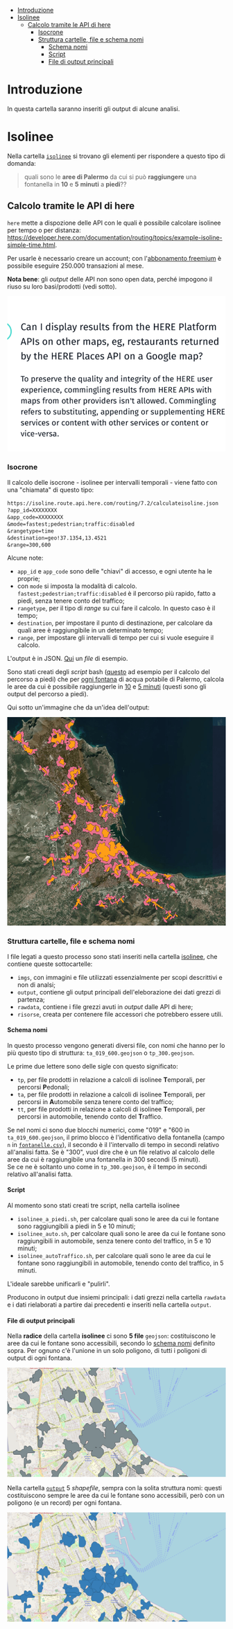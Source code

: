 - [Introduzione](#introduzione)
- [Isolinee](#isolinee)
  - [Calcolo tramite le API di here](#calcolo-tramite-le-api-di-here)
    - [Isocrone](#isocrone)
    - [Struttura cartelle, file e schema nomi](#struttura-cartelle-file-e-schema-nomi)
      - [Schema nomi](#schema-nomi)
      - [Script](#script)
      - [File di output principali](#file-di-output-principali)

# Introduzione

In questa cartella saranno inseriti gli output di alcune analisi.

# Isolinee

Nella cartella [`isolinee`](./isolinee) si trovano gli elementi per rispondere a questo tipo di domanda:

> quali sono le **aree di Palermo** da cui si può **raggiungere** una fontanella in **10** e **5** **minuti** a **piedi**??

## Calcolo tramite le API di here

`here` mette a dispozione delle API con le quali è possibile calcolare isolinee per tempo o per distanza: <https://developer.here.com/documentation/routing/topics/example-isoline-simple-time.html>.

Per usarle è necessario creare un account; con l'[abbonamento freemium](https://developer.here.com/blog/our-here-freemium-developer-plan-in-detail) è possibile eseguire 250.000 transazioni al mese.

**Nota bene**: gli *output* delle API non sono open data, perché impogono il riuso su loro basi/prodotti (vedi sotto).

![](./isolinee/imgs/hereTOS.png)

### Isocrone

Il calcolo delle isocrone - isolinee per intervalli temporali - viene fatto con una "chiamata" di questo tipo:

```
https://isoline.route.api.here.com/routing/7.2/calculateisoline.json
?app_id=XXXXXXXX
&app_code=XXXXXXXX
&mode=fastest;pedestrian;traffic:disabled
&rangetype=time
&destination=geo!37.1354,13.4521
&range=300,600
```

Alcune note:

- `app_id` e `app_code` sono delle "chiavi" di accesso, e ogni utente ha le proprie;
- con `mode` si imposta la modalità di calcolo. `fastest;pedestrian;traffic:disabled` è il percorso più rapido, fatto a piedi, senza tenere conto del traffico;
- `rangetype`, per il tipo di *range* su cui fare il calcolo. In questo caso è il tempo;
- `destination`, per impostare il punto di destinazione, per calcolare da quali aree è raggiungibile in un determinato tempo;
- `range`, per impostare gli intervalli di tempo per cui si vuole eseguire il calcolo.

L'output è in JSON. [Qui](./isolinee/rawdata/tp_001.json) un *file* di esempio.

Sono stati creati degli *script* bash ([questo](./isolinee/isolinee_a_piedi.sh) ad esempio per il calcolo del percorso a piedi) che per [ogni fontana](./isolinee/source.tsv) di acqua potabile di Palermo, calcola le aree da cui è possibile raggiungerle in [10](./isolinee/tp_600.geojson) e [5 minuti](./isolinee/tp_300.geojson) (questi sono gli output del percorso a piedi).

Qui sotto un'immagine che da un'idea dell'output:

![](./isolinee/imgs/tp_300_600.png)

### Struttura cartelle, file e schema nomi

I file legati a questo processo sono stati inseriti nella cartella [isolinee](./isolinee), che contiene queste sottocartelle:

- `imgs`, con immagini e file utilizzati essenzialmente per scopi descrittivi e non di analsi;
- `output`, contiene gli output principali dell'eleborazione dei dati grezzi di partenza;
- `rawdata`, contiene i file grezzi avuti in *output* dalle API di here;
- `risorse`, creata per contenere file accessori che potrebbero essere utili.

#### Schema nomi

In questo processo vengono generati diversi file, con nomi che hanno per lo più questo tipo di struttura: `ta_019_600.geojson` o `tp_300.geojson`.

Le prime due lettere sono delle sigle con questo significato:

- `tp`, per file prodotti in relazione a calcoli di isolinee **T**emporali, per percorsi **P**edonali;
- `ta`, per file prodotti in relazione a calcoli di isolinee **T**emporali, per percorsi in **A**utomobile senza tenere conto del traffico;
- `tt`, per file prodotti in relazione a calcoli di isolinee **T**emporali, per percorsi in automobile, tenendo conto del **T**raffico.

Se nel nomi ci sono due blocchi numerici, come "019" e "600 in `ta_019_600.geojson`, il primo blocco è l'identificativo della fontanella (campo `n` in [`fontanelle.csv`](./risorse/fontanelle.csv)), il secondo è il l'intervallo di tempo in secondi relativo all'analisi fatta. Se è "300", vuol dire che è un file relativo al calcolo delle aree da cui è raggiungibile una fontanella in 300 secondi (5 minuti).<br>
Se ce ne è soltanto uno come in `tp_300.geojson`, è il tempo in secondi relativo all'analisi fatta.

#### Script

Al momento sono stati creati tre script, nella cartella isolinee

- `isolinee_a_piedi.sh`, per calcolare quali sono le aree da cui le fontane sono raggiungibili a piedi in 5 e 10 minuti;
- `isolinee_auto.sh`, per calcolare quali sono le aree da cui le fontane sono raggiungibili in automobile, senza tenere conto del traffico, in 5 e 10 minuti;
- `isolinee_autoTraffico.sh`, per calcolare quali sono le aree da cui le fontane sono raggiungibili in automobile, tenendo conto del traffico, in 5 minuti.

L'ideale sarebbe unificarli e "pulirli".

Producono in output due insiemi principali: i dati grezzi nella cartella `rawdata` e i dati rielaborati a partire dai precedenti e inseriti nella cartella `output`.

#### File di output principali

Nella **radice** della cartella **isolinee** ci sono **5 file** `geojson`: costituiscono le aree da cui le fontane sono accessibili, secondo lo [schema nomi](./README.md#schema-nomi) definito sopra. Per ognuno c'è l'unione in un solo poligono, di tutti i poligoni di output di ogni fontana.

![](./isolinee/imgs/outputpoly01.png)

Nella cartella [`output`](./output) 5 *shapefile*, sempra con la solita struttura nomi: questi costituiscono sempre le aree da cui le fontane sono accessibili, però con un poligono (e un record) per ogni fontana.

![](./isolinee/imgs/outputpoly02.png)
